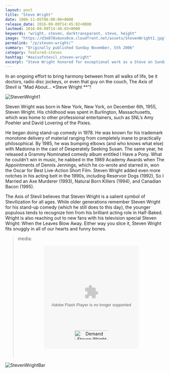 ```yaml
---
layout: post
title: "Steve Wright"
date: 2006-11-05T06:00:00+0000
release_date: 2016-09-09T14:45:02+0000
lastmod: 2016-09-09T14:48:03+0000
keywords: "wright, steven, darktransparent, steve, height"
image: "https://d3e878vmunx8cm.cloudfront.net/assets/StevenWright1.jpg"
permalink: "/p/steven-wright/"
summary: "Originally published Sunday November, 5th 2006"
category: featured-steves
hashtag: "#axisofstevil_steven-wright"
excerpt: "Steve Wright honored for exceptional work as a Steve on Sunday November, 5th 2006"
---
```


[id_1]: https://d3e878vmunx8cm.cloudfront.net/assets/StevenWright1.jpg "StevenWright1"[id_2]: https://d3e878vmunx8cm.cloudfront.net/assets/StevenWrightbar.jpg "StevenWrightbar"

In an ongoing effort to bring harmony between from all walks of life, be it doctors, radio disc jockeys, or even that guy on the couch, The Axis of Stevil is “Mad About... *Steve Wright **"!

![StevenWright1][id_1]

Steven Wright was born in New York, New York, on December 6th, 1955, Steven Wright.  His childhood was spent in Burlington, Massachusetts, which was home to other professional entertainers, such as SNL’s Amy Poehler and David Lovering of the Pixies. 

He began doing stand-up comedy in 1978.  He was known for his trademark monotone delivery of material ranging from completely inane to practically philosophical.  By 1985, he was bumping elbows (and who knows what else) with Madonna in the cast of Desperately Seeking Susan.  The same year, he released a Grammy Nominated comedy album entitled I Have a Pony.  What he couldn’t win in music, he nabbed in the 1989 Academy Awards when The Appointments of Dennis Jennings, which he co-wrote and starred in, won the Oscar for Best Live-Action Short Film.  Steven Wright added even more notches in his acting belt in the 1990s, including Reservoir Dogs (1992), So I Married an Axe Murderer (1993), Natural Born Killers (1994), and Canadian Bacon (1995).

The Axis of Stevil believes that Steven Wright is a salient symbol of Stevilization for all ages. While older generations remember Steven Wright for his stand-up comedy (which he still does to this day), the younger populous tends to recognize him from his brilliant acting role in Half-Baked. Wright is also reaching out to new fans with his television special Steven Wright: When the Leaves Blow Away. Either way you slice it, Steven Wright fits snuggly in all of our hearts and funny bones.

> media:  <p align="center"><style type="text/css">div.eventful-fsc-darktransparent { width: 300px; z-index: 0;}a.eventful-demanditbtn-darktransparent { display: block; position: relative; margin: 0 auto; top: -58px; height: 29px; cursor: pointer; width: 106px; z-index: 1; border: none;}a.eventful-eventfulbtn-darktransparent { display: block; position: relative; margin-right: 10px; margin-left: auto; top: -55px; height: 25px; cursor: pointer; width: 70px; border: none; z-index: 1;}</style><center><div class="eventful-fsc-darktransparent"> <embed allowScriptAccess="never" allowNetworking="internal" enableJavaScript="false" src="http://static.eventful.com/store/stickers/flash/sticker_hybrid.swf?sid=D0-001-000040286-3&size=300x325&theme=darktransparent" quality="best" wmode="transparent" width="300" height="325" name="eventfulsticker" align="middle" type="application/x-shockwave-flash" pluginspage="http://www.macromedia.com/go/getflashplayer"> <noembed> <a href="http://eventful.com/demand/D0-001-000040286-3/join"> Demand Steven Wright with Eventful! </a> </noembed> </embed> <a href="http://eventful.com/demand/D0-001-000040286-3/join" class="eventful-demanditbtn-darktransparent"> <img style="max-width: 100%;"  src="http://eventful.com/demand/D0-001-000040286-3/btn_demand_md.gif" width="109" height="29" alt="Demand Steven Wright with Eventful!" border="0" /> </a> </div></center></p>

![StevenWrightBar][id_2]

